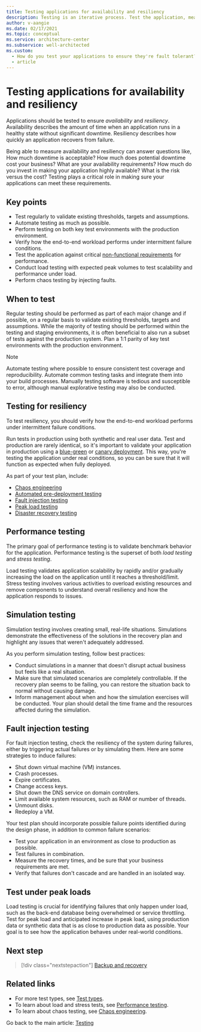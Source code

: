 ```yaml
---
title: Testing applications for availability and resiliency
description: Testing is an iterative process. Test the application, measure the outcome, analyze and address any failures that result, and repeat the process.
author: v-aangie
ms.date: 02/17/2021
ms.topic: conceptual
ms.service: architecture-center
ms.subservice: well-architected
ms.custom:
  - How do you test your applications to ensure they're fault tolerant?
  - article
---
```


# Testing applications for availability and resiliency

Applications should be tested to ensure *availability* and *resiliency*. Availability describes the amount of time when an application runs in a healthy state without significant downtime. Resiliency describes how quickly an application recovers from failure.

Being able to measure availability and resiliency can answer questions like, How much downtime is acceptable? How much does potential downtime cost your business? What are your availability requirements? How much do you invest in making your application highly available? What is the risk versus the cost? Testing plays a critical role in making sure your applications can meet these requirements.

## Key points

- Test regularly to validate existing thresholds, targets and assumptions.
- Automate testing as much as possible.
- Perform testing on both key test environments with the production environment.
- Verify how the end-to-end workload performs under intermittent failure conditions.
- Test the application against critical [non-functional requirements](./design-requirements.md) for performance.
- Conduct load testing with expected peak volumes to test scalability and performance under load.
- Perform chaos testing by injecting faults.

## When to test

Regular testing should be performed as part of each major change and if possible, on a regular basis to validate existing thresholds, targets and assumptions. While the majority of testing should be performed within the testing and staging environments, it is often beneficial to also run a subset of tests against the production system. Plan a 1:1 parity of key test environments with the production environment.

> [!NOTE]
> Automate testing where possible to ensure consistent test coverage and reproducibility. Automate common testing tasks and integrate them into your build processes. Manually testing software is tedious and susceptible to error, although manual explorative testing may also be conducted.

## Testing for resiliency

To test resiliency, you should verify how the end-to-end workload performs under intermittent failure conditions.

Run tests in production using both synthetic and real user data. Test and production are rarely identical, so it's important to validate your application in production using a [blue-green](https://martinfowler.com/bliki/BlueGreenDeployment.html) or [canary deployment](https://martinfowler.com/bliki/CanaryRelease.html). This way, you're testing the application under real conditions, so you can be sure that it will function as expected when fully deployed.

As part of your test plan, include:

- [Chaos engineering](./chaos-engineering.md)
- [Automated pre-deployment testing](../../checklist/dev-ops.md#testing)
- [Fault injection testing](#fault-injection-testing)
- [Peak load testing](../scalability/performance-test.md#load-testing)
- [Disaster recovery testing](./backup-and-recovery.md#failover-and-failback-testing)

## Performance testing

The primary goal of performance testing is to validate benchmark behavior for the application. Performance testing is the superset of both *load testing* and *stress testing*.

Load testing validates application scalability by rapidly and/or gradually increasing the load on the application until it reaches a threshold/limit. Stress testing involves various activities to overload existing resources and remove components to understand overall resiliency and how the application responds to issues.

## Simulation testing

Simulation testing involves creating small, real-life situations. Simulations demonstrate the effectiveness of the solutions in the recovery plan and highlight any issues that weren't adequately addressed.

As you perform simulation testing, follow best practices:

- Conduct simulations in a manner that doesn't disrupt actual business but feels like a real situation.
- Make sure that simulated scenarios are completely controllable. If the recovery plan seems to be failing, you can restore the situation back to normal without causing damage.
- Inform management about when and how the simulation exercises will be conducted. Your plan should detail the time frame and the resources affected during the simulation.

## Fault injection testing

For fault injection testing, check the resiliency of the system during failures, either by triggering actual failures or by simulating them. Here are some strategies to induce failures:

- Shut down virtual machine (VM) instances.
- Crash processes.
- Expire certificates.
- Change access keys.
- Shut down the DNS service on domain controllers.
- Limit available system resources, such as RAM or number of threads.
- Unmount disks.
- Redeploy a VM.

Your test plan should incorporate possible failure points identified during the design phase, in addition to common failure scenarios:

- Test your application in an environment as close to production as possible.
- Test failures in combination.
- Measure the recovery times, and be sure that your business requirements are met.
- Verify that failures don't cascade and are handled in an isolated way.

## Test under peak loads

Load testing is crucial for identifying failures that only happen under load, such as the back-end database being overwhelmed or service throttling. Test for peak load and anticipated increase in peak load, using production data or synthetic data that is as close to production data as possible. Your goal is to see how the application behaves under real-world conditions.

## Next step

>[!div class="nextstepaction"]
>[Backup and recovery](./backup-and-recovery.md)

## Related links

- For more test types, see [Test types](../../checklist/dev-ops.md#testing).
- To learn about load and stress tests, see [Performance testing](../scalability/performance-test.md).
- To learn about chaos testing, see [Chaos engineering](./chaos-engineering.md). 

 Go back to the main article: [Testing](test-checklist.md)
